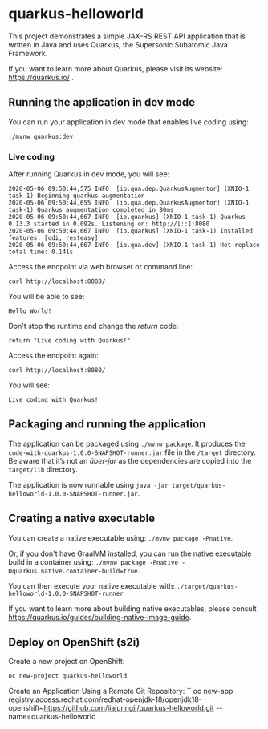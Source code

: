 # quarkus-helloworld
This project demonstrates a simple JAX-RS REST API application that is written in Java and uses Quarkus, the Supersonic Subatomic Java Framework.

If you want to learn more about Quarkus, please visit its website: https://quarkus.io/ .

## Running the application in dev mode

You can run your application in dev mode that enables live coding using:
```
./mvnw quarkus:dev
```

### Live coding
After running Quarkus in dev mode, you will see:
```
2020-05-06 09:50:44,575 INFO  [io.qua.dep.QuarkusAugmentor] (XNIO-1 task-1) Beginning quarkus augmentation
2020-05-06 09:50:44,655 INFO  [io.qua.dep.QuarkusAugmentor] (XNIO-1 task-1) Quarkus augmentation completed in 80ms
2020-05-06 09:50:44,667 INFO  [io.quarkus] (XNIO-1 task-1) Quarkus 0.13.3 started in 0.092s. Listening on: http://[::]:8080
2020-05-06 09:50:44,667 INFO  [io.quarkus] (XNIO-1 task-1) Installed features: [cdi, resteasy]
2020-05-06 09:50:44,667 INFO  [io.qua.dev] (XNIO-1 task-1) Hot replace total time: 0.141s 
```

Access the endpoint via web browser or command line:
```
curl http://localhost:8080/
```

You will be able to see:
```
Hello World!
```

Don't stop the runtime and change the *return* code:
```
return "Live coding with Quarkus!"
```

Access the endpoint again:
```
curl http://localhost:8080/
```

You will see:
```
Live coding with Quarkus!
```

## Packaging and running the application

The application can be packaged using `./mvnw package`.
It produces the `code-with-quarkus-1.0.0-SNAPSHOT-runner.jar` file in the `/target` directory.
Be aware that it’s not an _über-jar_ as the dependencies are copied into the `target/lib` directory.

The application is now runnable using `java -jar target/quarkus-helloworld-1.0.0-SNAPSHOT-runner.jar`.

## Creating a native executable

You can create a native executable using: `./mvnw package -Pnative`.

Or, if you don't have GraalVM installed, you can run the native executable build in a container using: `./mvnw package -Pnative -Dquarkus.native.container-build=true`.

You can then execute your native executable with: `./target/quarkus-helloworld-1.0.0-SNAPSHOT-runner`

If you want to learn more about building native executables, please consult https://quarkus.io/guides/building-native-image-guide.

## Deploy on OpenShift (s2i)

Create a new project on OpenShift:
```
oc new-project quarkus-helloworld
```

Create an Application Using a Remote Git Repository:
``
oc new-app registry.access.redhat.com/redhat-openjdk-18/openjdk18-openshift~https://github.com/jiajunngjj/quarkus-helloworld.git --name=quarkus-helloworld
```